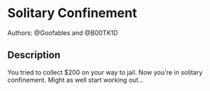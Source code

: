 # Solitary Confinement

Authors: @Goofables and @B00TK1D


## Description

You tried to collect $200 on your way to jail.  Now you're in solitary confinement.  Might as well start working out...
